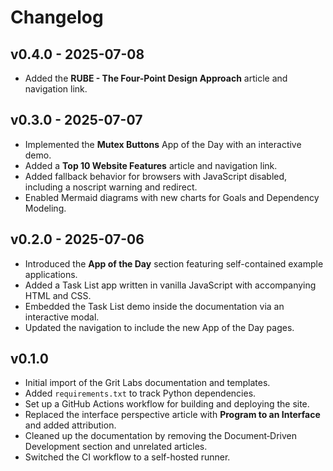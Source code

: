 # Changelog

## v0.4.0 - 2025-07-08

- Added the **RUBE - The Four-Point Design Approach** article and navigation link.

## v0.3.0 - 2025-07-07

- Implemented the **Mutex Buttons** App of the Day with an interactive demo.
- Added a **Top 10 Website Features** article and navigation link.
- Added fallback behavior for browsers with JavaScript disabled, including a noscript warning and redirect.
- Enabled Mermaid diagrams with new charts for Goals and Dependency Modeling.

## v0.2.0 - 2025-07-06

- Introduced the **App of the Day** section featuring self-contained example applications.
- Added a Task List app written in vanilla JavaScript with accompanying HTML and CSS.
- Embedded the Task List demo inside the documentation via an interactive modal.
- Updated the navigation to include the new App of the Day pages.

## v0.1.0

- Initial import of the Grit Labs documentation and templates.
- Added `requirements.txt` to track Python dependencies.
- Set up a GitHub Actions workflow for building and deploying the site.
- Replaced the interface perspective article with **Program to an Interface** and added attribution.
- Cleaned up the documentation by removing the Document‑Driven Development section and unrelated articles.
- Switched the CI workflow to a self-hosted runner.

